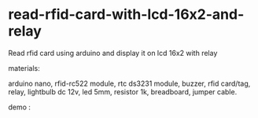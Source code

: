 # read-rfid-card-with-lcd-16x2-and-relay
Read rfid card using arduino and display it on lcd 16x2 with relay

materials:

arduino nano, rfid-rc522 module, rtc ds3231 module, buzzer, rfid card/tag, relay, lightbulb dc 12v, led 5mm, resistor 1k, breadboard, jumper cable.

demo :


